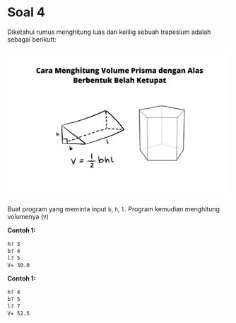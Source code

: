 # Soal 4

Diketahui rumus menghitung luas dan kelilig sebuah trapesium adalah sebagai berikutt:

![](res/soal-04-1.png)

Buat program yang meminta input `b`, `h`, `l`. Program kemudian menghitung volumenya (`V`)

**Contoh 1:**
```
h? 3
b? 4
l? 5
V= 30.0
```

**Contoh 1:**
```
h? 4
b? 5
l? 7
V= 52.5
```